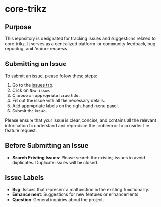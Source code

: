 ﻿# core-trikz

## Purpose

This repository is designated for tracking issues and suggestions related to core-trikz. It serves as a centralized platform for community feedback, bug reporting, and feature requests.

## Submitting an Issue

To submit an issue, please follow these steps:

1. Go to the [Issues tab](https://github.com/JoJe3003/core-issues/issues).
2. Click on `New issue`.
3. Choose an appropriate issue title.
4. Fill out the issue with all the necessary details.
5. Add appropriate labels on the right hand menu panel.
6. Submit the issue.

Please ensure that your issue is clear, concise, and contains all the relevant information to understand and reproduce the problem or to consider the feature request.

## Before Submitting an Issue

-   **Search Existing Issues**: Please search the existing issues to avoid duplicates. Duplicate issues will be closed.

## Issue Labels

-   **Bug**: Issues that represent a malfunction in the existing functionality.
-   **Enhancement**: Suggestions for new features or enhancements.
-   **Question**: General inquiries about the project.
